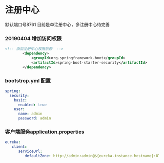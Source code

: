 # 注册中心
默认端口号8761
目前是单注册中心，多注册中心待完善

### 20190404 增加访问权限
```xml
<!-- 添加注册中心权限依赖  -->
        <dependency>
            <groupId>org.springframework.boot</groupId>
            <artifactId>spring-boot-starter-security</artifactId>
        </dependency>

```
### bootstrop.yml 配置
```yaml
spring: 
  security:
    basic:
      enabled: true
    user:
      name: admin
      password: admin
```

### 客户端服务application.properties
```yaml
eureka:
   client:
      serviceUrl:
         defaultZone: http://admin:admin@${eureka.instance.hostname}:8761/eureka/
```


